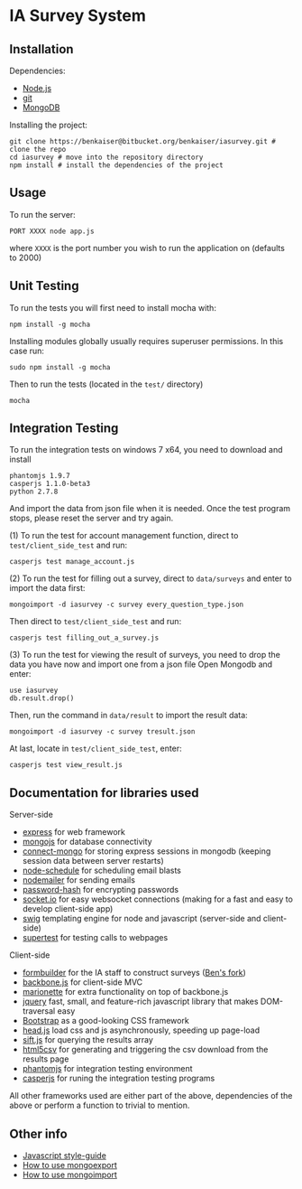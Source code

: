 # IA Survey System

## Installation

Dependencies:
- [Node.js](http://nodejs.org/)
- [git](http://git-scm.com/)
- [MongoDB](http://www.mongodb.org/)

Installing the project:
```
git clone https://benkaiser@bitbucket.org/benkaiser/iasurvey.git # clone the repo
cd iasurvey # move into the repository directory
npm install # install the dependencies of the project
```

## Usage

To run the server:
```
PORT XXXX node app.js
```
where `XXXX` is the port number you wish to run the application on (defaults to 2000)

## Unit Testing

To run the tests you will first need to install mocha with:
```
npm install -g mocha
```
Installing modules globally usually requires superuser permissions. In this case run:
```
sudo npm install -g mocha
```

Then to run the tests (located in the `test/` directory)
```
mocha
```

## Integration Testing

To run the integration tests on windows 7 x64, you need to download and install
```
phantomjs 1.9.7
casperjs 1.1.0-beta3
python 2.7.8
```
And import the data from json file when it is needed. Once the test program stops, please reset the server and try again.

(1) To run the test for account management function, direct to `test/client_side_test` and run:
```
casperjs test manage_account.js
```
(2) To run the test for filling out a survey, direct to `data/surveys` and enter to import the data first:
```
mongoimport -d iasurvey -c survey every_question_type.json
```
Then direct to `test/client_side_test` and run:
```
casperjs test filling_out_a_survey.js
```
(3) To run the test for viewing the result of surveys, you need to drop the data you have now and import one from a json file
Open Mongodb and enter:
```
use iasurvey
db.result.drop()
```
Then, run the command in `data/result` to import the result data:
```
mongoimport -d iasurvey -c survey tresult.json
```
At last, locate in `test/client_side_test`, enter:
```
casperjs test view_result.js
```
## Documentation for libraries used

Server-side

- [express](http://expressjs.com/) for web framework
- [mongojs](https://github.com/mafintosh/mongojs) for database connectivity
- [connect-mongo](https://github.com/kcbanner/connect-mongo) for storing express sessions in mongodb (keeping session data between server restarts)
- [node-schedule](https://github.com/mattpat/node-schedule) for scheduling email blasts
- [nodemailer](https://github.com/andris9/Nodemailer) for sending emails
- [password-hash](https://github.com/davidwood/node-password-hash) for encrypting passwords
- [socket.io](https://github.com/Automattic/socket.io) for easy websocket connections (making for a fast and easy to develop client-side app)
- [swig](http://paularmstrong.github.io/swig/docs/) templating engine for node and javascript (server-side and client-side)
- [supertest](https://github.com/visionmedia/supertest) for testing calls to webpages

Client-side

- [formbuilder](https://github.com/dobtco/formbuilder) for the IA staff to construct surveys ([Ben's fork](https://github.com/benkaiser/formbuilder))
- [backbone.js](http://backbonejs.org/) for client-side MVC
- [marionette](http://marionettejs.com/) for extra functionality on top of backbone.js
- [jquery](http://jquery.com/) fast, small, and feature-rich javascript library that makes DOM-traversal easy
- [Bootstrap](http://getbootstrap.com/) as a good-looking CSS framework
- [head.js](http://headjs.com/) load css and js asynchronously, speeding up page-load
- [sift.js](https://github.com/crcn/sift.js) for querying the results array
- [html5csv](https://github.com/DrPaulBrewer/html5csv) for generating and triggering the csv download from the results page
- [phantomjs](http://phantomjs.org) for integration testing environment
- [casperjs](http://casperjs.org) for runing the integration testing programs

All other frameworks used are either part of the above, dependencies of the above or perform a function to trivial to mention.

## Other info

- [Javascript style-guide](https://github.com/airbnb/javascript)
- [How to use mongoexport](http://docs.mongodb.org/manual/reference/program/mongoexport/)
- [How to use mongoimport](http://docs.mongodb.org/manual/reference/program/mongoimport/)
